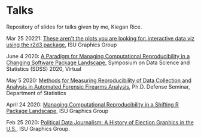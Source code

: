 # Talks
Repository of slides for talks given by me, Kiegan Rice. 

Mar 25 20221: [These aren't the plots you are looking for: interactive data viz using the r2d3 package](https://kiegan.github.io/talks/graphics-group-r2d3/graphics-gropu-r2d3.html), ISU Graphics Group <br> 

June 4 2020: [A Paradigm for Managing Computational Reproducibility in a Changing Software Package Landscape](https://kiegan.github.io/talks/sdss-2020-manager/sdss-manager.html), Symposium on Data Science and Statistics (SDSS) 2020, Virtual 

May 5 2020: [Methods for Measuring Reproducibility of Data Collection and Analysis in Automated Forensic Firearms Analysis](https://kiegan.github.io/talks/defense-seminar-public/kiegan-public-seminar.html), Ph.D. Defense Seminar, Department of Statistics <br> 

April 24 2020: [Managing Computational Reproducibility in a Shifting R Package Landscape](https://kiegan.github.io/talks/graphics-group-manager/graphics-group-manager.html), ISU Graphics Group <br>  

Feb 25 2020: [Political Data Journalism: A History of Election Graphics in the U.S.](https://kiegan.github.io/talks/GG-political-data-journalism.pdf), ISU Graphics Group. <br> 


